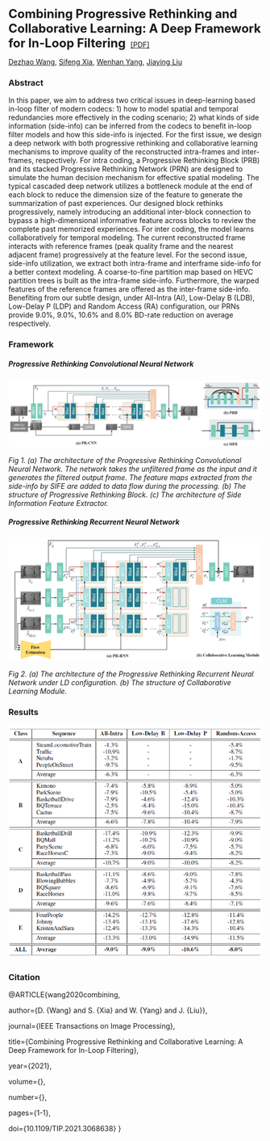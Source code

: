 <b><font size="5">Combining Progressive Rethinking and Collaborative Learning: A Deep Framework for In-Loop Filtering </font></b> [[PDF]](https://arxiv.org/abs/2001.05651)

[Dezhao Wang](https://dezhao-wang.github.io/), [Sifeng Xia](https://pigundermoon.github.io/), [Wenhan Yang](https://flyywh.github.io/), [Jiaying Liu](http://39.96.165.147/people/liujiaying.html)



### Abstract

In this paper, we aim to address two critical issues in deep-learning based in-loop filter of modern codecs: 1) how to model spatial and temporal redundancies more effectively in the coding scenario; 2) what kinds of side information (side-info) can be inferred from the codecs to benefit in-loop filter models and how this side-info is injected. For the first issue, we design a deep network with both progressive rethinking and collaborative learning mechanisms to improve quality of the reconstructed intra-frames and inter-frames, respectively. For intra coding, a Progressive Rethinking Block (PRB) and its stacked Progressive Rethinking Network (PRN) are designed to simulate the human decision mechanism for effective spatial modeling. The typical cascaded deep network utilizes a bottleneck module at the end of each block to reduce the dimension size of the feature to generate the summarization of past experiences. Our designed block rethinks progressively, namely introducing an additional inter-block connection to bypass a high-dimensional informative feature across blocks to review the complete past memorized experiences. For inter coding, the model learns collaboratively for temporal modeling. The current reconstructed frame interacts with reference frames (peak quality frame and the nearest adjacent frame) progressively at the feature level. For the second issue, side-info utilization, we extract both intra-frame and interframe side-info for a better context modeling. A coarse-to-fine partition map based on HEVC partition trees is built as the intra-frame side-info. Furthermore, the warped features of the reference frames are offered as the inter-frame side-info. Benefiting from our subtle design, under All-Intra (AI), Low-Delay B (LDB), Low-Delay P (LDP) and Random Access (RA) configuration, our PRNs provide 9.0%, 9.0%, 10.6% and 8.0% BD-rate reduction on average respectively.



### Framework

##### Progressive Rethinking Convolutional Neural Network

![1579579970594](./img/PR-CNN.png)

*Fig 1. (a) The architecture of the Progressive Rethinking Convolutional Neural Network. The network takes the unfiltered frame as the input and it generates the filtered output frame. The feature maps extracted from the side-info by SIFE are added to data flow during the processing. (b) The structure of Progressive Rethinking Block. (c) The architecture of Side Information Feature Extractor.*



##### Progressive Rethinking Recurrent Neural Network

![1579580013146](./img/PR-RNN.png)

*Fig 2. (a) The architecture of the Progressive Rethinking Recurrent Neural Network under LD configuration. (b) The structure of Collaborative Learning Module.*



### Results

![1579580053597](./img/Result.png)



### Citation

@ARTICLE{wang2020combining, 

author={D. {Wang} and S. {Xia} and W. {Yang} and J. {Liu}},

journal={IEEE Transactions on Image Processing}, 

title={Combining Progressive Rethinking and Collaborative Learning: A Deep Framework for In-Loop Filtering}, 

year={2021},

volume={},

number={},

pages={1-1},

doi={10.1109/TIP.2021.3068638}
}


